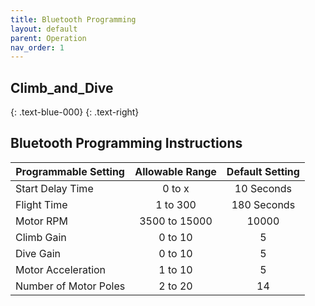 ```yaml
---
title: Bluetooth Programming
layout: default
parent: Operation
nav_order: 1
---
```


## **Climb_and_Dive** ##
{: .text-blue-000}
{: .text-right}

## Bluetooth Programming Instructions ##

| Programmable Setting | Allowable Range | Default Setting |
| --- | :---: | :---: |
| Start Delay Time | 0 to x | 10 Seconds |
| Flight Time | 1 to 300 | 180 Seconds |
| Motor RPM | 3500 to 15000 | 10000 |
| Climb Gain | 0 to 10 | 5 |
| Dive Gain | 0 to 10 | 5 |
| Motor Acceleration | 1 to 10 | 5 |
| Number of Motor Poles | 2 to 20 | 14 |
